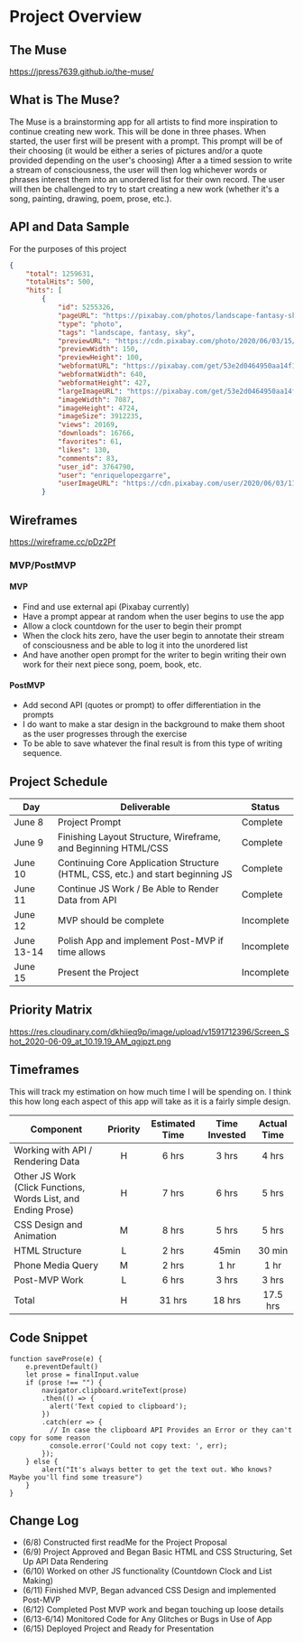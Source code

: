 # Project Overview

## The Muse

https://jpress7639.github.io/the-muse/

## What is The Muse?

The Muse is a brainstorming app for all artists to find more inspiration to continue creating new work. This will be done in three phases. When started, the user first will be present with a prompt. This prompt will be of their choosing (it would be either a series of pictures and/or a quote provided depending on the user's choosing) After a a timed session to write a stream of consciousness, the user will then log whichever words or phrases interest them into an unordered list for their own record. The user will then be challenged to try to start creating a new work (whether it's a song, painting, drawing, poem, prose, etc.).

## API and Data Sample

For the purposes of this project

```JSON 
{
    "total": 1259631,
    "totalHits": 500,
    "hits": [
        {
            "id": 5255326,
            "pageURL": "https://pixabay.com/photos/landscape-fantasy-sky-clouds-5255326/",
            "type": "photo",
            "tags": "landscape, fantasy, sky",
            "previewURL": "https://cdn.pixabay.com/photo/2020/06/03/15/20/landscape-5255326_150.jpg",
            "previewWidth": 150,
            "previewHeight": 100,
            "webformatURL": "https://pixabay.com/get/53e2d0464950aa14f1dc846096293177103fd7e5534c704c7c2e7dd09f4fc458_640.jpg",
            "webformatWidth": 640,
            "webformatHeight": 427,
            "largeImageURL": "https://pixabay.com/get/53e2d0464950aa14f6da8c7dda7936781c3adeec53516c4870267ad29345c759b8_1280.jpg",
            "imageWidth": 7087,
            "imageHeight": 4724,
            "imageSize": 3912235,
            "views": 20169,
            "downloads": 16766,
            "favorites": 61,
            "likes": 130,
            "comments": 83,
            "user_id": 3764790,
            "user": "enriquelopezgarre",
            "userImageURL": "https://cdn.pixabay.com/user/2020/06/03/11-05-03-625_250x250.jpg"
        }
```

## Wireframes

https://wireframe.cc/pDz2Pf

### MVP/PostMVP

#### MVP 


- Find and use external api (Pixabay currently)
- Have a prompt appear at random when the user begins to use the app
- Allow a clock countdown for the user to begin their prompt
- When the clock hits zero, have the user begin to annotate their stream of consciousness and be able to log it into the unordered list 
- And have another open prompt for the writer to begin writing their own work for their next piece song, poem, book, etc.

#### PostMVP  


- Add second API (quotes or prompt) to offer differentiation in the prompts
- I do want to make a star design in the background to make them shoot as the user progresses through the exercise
- To be able to save whatever the final result is from this type of writing sequence.

## Project Schedule

|  Day | Deliverable | Status
|---|---| ---|
|June 8| Project Prompt | Complete
|June 9| Finishing Layout Structure, Wireframe, and Beginning HTML/CSS| Complete
|June 10| Continuing Core Application Structure (HTML, CSS, etc.) and start beginning JS | Complete
|June 11| Continue JS Work / Be Able to Render Data from API | Complete
|June 12| MVP should be complete | Incomplete
|June 13-14 | Polish App and implement Post-MVP if time allows | Incomplete
|June 15| Present the Project | Incomplete

## Priority Matrix

https://res.cloudinary.com/dkhiieq9p/image/upload/v1591712396/Screen_Shot_2020-06-09_at_10.19.19_AM_qgjpzt.png

## Timeframes

This will track my estimation on how much time I will be spending on. I think this how long each aspect of this app will take as it is a fairly simple design. 

| Component | Priority | Estimated Time | Time Invested | Actual Time |
| --- | :---: |  :---: | :---: | :---: |
| Working with API / Rendering Data | H | 6 hrs | 3 hrs | 4 hrs |
| Other JS Work (Click Functions, Words List, and Ending Prose) | H | 7 hrs | 6 hrs | 5 hrs|
| CSS Design and Animation | M | 8 hrs | 5 hrs | 5 hrs|
| HTML Structure | L | 2 hrs | 45min | 30 min |
| Phone Media Query | M | 2 hrs | 1 hr | 1 hr |
| Post-MVP Work | L | 6 hrs | 3 hrs | 3 hrs |
| Total | H | 31 hrs | 18 hrs | 17.5 hrs |

## Code Snippet

```
function saveProse(e) {
    e.preventDefault()
    let prose = finalInput.value
    if (prose !== "") {
        navigator.clipboard.writeText(prose)
        .then(() => {
          alert('Text copied to clipboard');
        })
        .catch(err => {
          // In case the clipboard API Provides an Error or they can't copy for some reason
          console.error('Could not copy text: ', err);
        });
    } else {
        alert("It's always better to get the text out. Who knows? Maybe you'll find some treasure")
    }
}
```

## Change Log
  
- (6/8) Constructed first readMe for the Project Proposal
- (6/9) Project Approved and Began Basic HTML and CSS Structuring, Set Up API Data Rendering 
- (6/10) Worked on other JS functionality (Countdown Clock and List Making)
- (6/11) Finished MVP, Began advanced CSS Design and implemented Post-MVP
- (6/12) Completed Post MVP work and began touching up loose details
- (6/13-6/14) Monitored Code for Any Glitches or Bugs in Use of App
- (6/15) Deployed Project and Ready for Presentation
